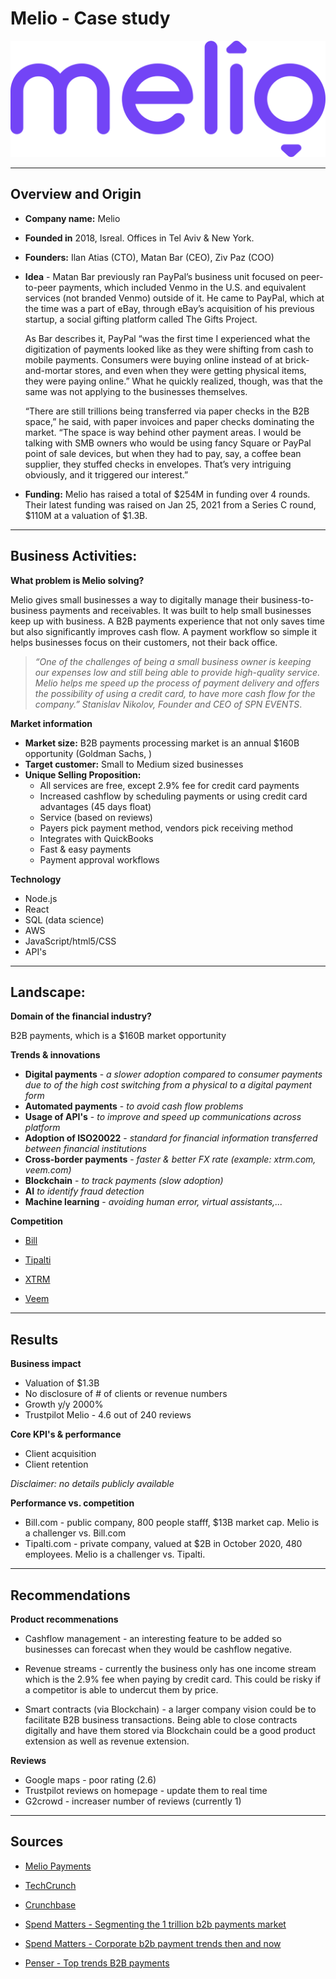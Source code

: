 # Melio - Case study

![Logo](Melio-logo.svg)

---

## Overview and Origin

* **Company name:** Melio

* **Founded in** 2018, Isreal. Offices in Tel Aviv & New York.

* **Founders:** Ilan Atias (CTO), Matan Bar (CEO), Ziv Paz (COO)

* **Idea** - Matan Bar previously ran PayPal’s business unit focused on peer-to-peer payments, which included Venmo in the U.S. and equivalent services (not branded Venmo) outside of it. He came to PayPal, which at the time was a part of eBay, through eBay’s acquisition of his previous startup, a social gifting platform called The Gifts Project.

    As Bar describes it, PayPal “was the first time I experienced what the digitization of payments looked like as they were shifting from cash to mobile payments. Consumers were buying online instead of at brick-and-mortar stores, and even when they were getting physical items, they were paying online.” What he quickly realized, though, was that the same was not applying to the businesses themselves.

    “There are still trillions being transferred via paper checks in the B2B space,” he said, with paper invoices and paper checks dominating the market. “The space is way behind other payment areas. I would be talking with SMB owners who would be using fancy Square or PayPal point of sale devices, but when they had to pay, say, a coffee bean supplier, they stuffed checks in envelopes. That’s very intriguing obviously, and it triggered our interest.”

* **Funding:** Melio has raised a total of $254M in funding over 4 rounds. Their latest funding was raised on Jan 25, 2021 from a Series C round, $110M at a valuation of $1.3B. 

---

## Business Activities:

**What problem is Melio solving?**

Melio gives small businesses a way to digitally manage their business-to-business payments and receivables. It was built to help small businesses keep up with business. A B2B payments experience that not only saves time but also significantly improves cash flow. A payment workflow so simple it helps businesses focus on their customers, not their back office.


> *“One of the challenges of being a small business owner is keeping our expenses low and still being able to provide high-quality service. Melio helps me speed up the process of payment delivery and offers the possibility of using a credit card, to have more cash flow for the company.” Stanislav Nikolov, Founder and CEO of SPN EVENTS*. 


**Market information** 

* **Market size:** B2B payments processing market is an annual $160B opportunity (Goldman Sachs, )
* **Target customer:** Small to Medium sized businesses 
* **Unique Selling Proposition:** 
    * All services are free, except 2.9% fee for credit card payments  
    * Increased cashflow by scheduling payments or using credit card advantages (45 days float)
    * Service (based on reviews)
    * Payers pick payment method, vendors pick receiving method
    * Integrates with QuickBooks 
    * Fast & easy payments    
    * Payment approval workflows

**Technology**

* Node.js
* React
* SQL (data science)
* AWS
* JavaScript/html5/CSS
* API's  

---

## Landscape:

**Domain of the financial industry?**

B2B payments, which is a $160B market opportunity 

**Trends & innovations** 

   * **Digital payments** - *a slower adoption compared to consumer payments due to of the high cost switching from a physical to a digital payment form* 
   * **Automated payments**  - *to avoid cash flow problems*
   * **Usage of API's** - *to improve and speed up communications across platform*
   * **Adoption of ISO20022** - *standard for financial information transferred between financial institutions*
   * **Cross-border payments** - *faster & better FX rate (example: xtrm.com, veem.com)* 
   * **Blockchain** - *to track payments (slow adoption)*
   * **AI** *to identify fraud detection*
   * **Machine learning** - *avoiding human error, virtual assistants,...*


**Competition** 

* [Bill](bill.com)
* [Tipalti](Tipalti.com)

* [XTRM](XTRM.com)
* [Veem](veem.com)

---

## Results

**Business impact**

* Valuation of $1.3B 
* No disclosure of # of clients or revenue numbers 
* Growth y/y 2000%
* Trustpilot Melio - 4.6 out of 240 reviews 


**Core KPI's & performance**

* Client acquisition 
* Client retention 

*Disclaimer: no details publicly available*

**Performance vs. competition**

* Bill.com - public company, 800 people stafff, $13B market cap. Melio is a challenger vs. Bill.com 
* Tipalti.com - private company, valued at $2B in October 2020, 480 employees. Melio is a challenger vs. Tipalti. 

---

## Recommendations

**Product recommenations** 

* Cashflow management - an interesting feature to be added so businesses can forecast when they would be cashflow negative.

* Revenue streams - currently the business only has one income stream which is the 2.9% fee when paying by credit card. This could be risky if a competitor is able to undercut them by price. 

* Smart contracts (via Blockchain) - a larger company vision could be to facilitate B2B business transactions. Being able to close contracts digitally and have them stored via Blockchain could be a good product extension as well as revenue extension. 

**Reviews**

* Google maps - poor rating (2.6) 
* Trustpilot reviews on homepage - update them to real time
* G2crowd - increaser number of reviews (currently 1)

---

## Sources

* [ Melio Payments](https://www.meliopayments.com/about-us)

* [TechCrunch](https://techcrunch.com/2021/01/25/melio-raises-110m-on-a-1-3b-valuation-to-bring-b2b-payments-for-smbs-into-the-21st-century/)

* [Crunchbase](https://www.crunchbase.com/organization/melio-0bc5/company_financials)


* [Spend Matters - Segmenting the 1 trillion b2b payments market](https://spendmatters.com/2020/03/31/segmenting-the-1-trillion-b2b-payments-market-our-graphical-take-version-1-0/)

* [Spend Matters - Corporate b2b payment trends then and now](https://spendmatters.com/2020/07/28/corporate-b2b-payment-trends-then-and-now/)

* [Penser - Top trends B2B payments  ](https://www.penser.co.uk/article/top-5-emerging-b2b-payment-trends/)  
   
